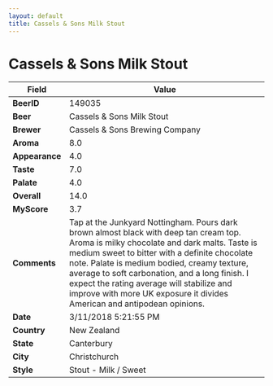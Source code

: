 ```yaml
---
layout: default
title: Cassels & Sons Milk Stout
---
```


# Cassels & Sons Milk Stout

| Field         | Value     |
|---------------|-----------|
| **BeerID** | 149035 |
| **Beer** | Cassels & Sons Milk Stout |
| **Brewer** | Cassels & Sons Brewing Company |
| **Aroma** | 8.0 |
| **Appearance** | 4.0 |
| **Taste** | 7.0 |
| **Palate** | 4.0 |
| **Overall** | 14.0 |
| **MyScore** | 3.7 |
| **Comments** | Tap at the Junkyard Nottingham. Pours dark brown almost black with deep tan cream top. Aroma is milky chocolate and   dark malts. Taste is medium sweet to bitter with a definite chocolate note. Palate is medium bodied, creamy texture, average to soft carbonation, and a long finish. I expect the rating average will stabilize and improve with more UK exposure it divides American and antipodean opinions. |
| **Date** | 3/11/2018 5:21:55 PM |
| **Country** | New Zealand |
| **State** | Canterbury |
| **City** | Christchurch |
| **Style** | Stout - Milk / Sweet |

